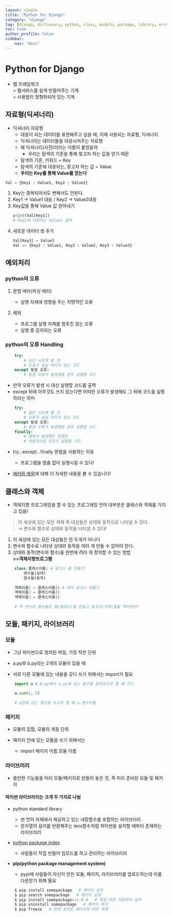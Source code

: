 ```yaml
---
layout: single
title: "Python for Django"
category: "django"
tag: [django, dictionary, python, class, module, package, library, error]
toc: true
author_profile: false
sidebar:
    nav: "docs"
---
```



# Python for Django  

* 웹 프레임워크<br/>
    = 웹서비스를 쉽게 만들어주는 기계<br/>
    = 사용법이 정형화되어 있는 기계<br/>

## 자료형(딕셔너리)  

* 딕셔너리 자료형
    * 대응이 되는 데이터를 표현해주고 싶을 때, 이때 사용되는 자료형, 딕셔너리
    * 딕셔너리는 데이터들을 대응시켜주는 자료형  
    * 왜 딕셔너리(사전)이라는 이름이 붙었을까
        * 우리는 탐색의 기준을 통해 찾고자 하는 값을 얻기 때문
    * 탐색의 기준, 키워드 = Key
    * 탐색의 기준에 대응되는, 찾고자 하는 값 = Value  
    * __우리는 Key를 통해 Value를 얻는다__

```python
Val = {Key1 : Value1, Key2 : Value2}
```
1. Key는 중복되어서도 변해서도 안된다.
2. Key1 -> Value1 대응 / Key2 -> Value2대응
3. Key값을 통해 Value 값 얻어내기
    ```python
    print(Val[Key1])
    # Key1에 대응되는 Value1 출력
    ```
4. 새로운 데이터 쌍 추가
    ```python
    Val[Key3] = Value3
    Val == {Key1 : Value1, Key2 : Value2, Key3 : Value3}
    ```

## 예외처리  

### python의 오류  

1. 문법 에러(파싱 에러)
    * 실행 자체에 영향을 주는 치명적인 오류
    
2. 예외
    * 프로그램 실행 자체를 멈추진 않는 오류
    * 실행 중 감지되는 오류
    
### python의 오류 Handling  


```python
    try:
        # 일단 시도해 볼 것
        # 오류가 생길 여지가 있는 코드
    except 발생 오류: 
        # 발생 오류가 발생했을 경우 실행할 코드
```
* 만약 오류가 발생 시 대신 실행할 코드를 출력
* except 뒤에 아무것도 쓰지 않는다면 어떠한 오류가 발생해도 그 뒤에 코드를 실행하라는 의미  

```python
    try:
        # 일단 시도해 볼 것
        # 오류가 생길 여지가 있는 코드
    except 발생 오류: 
        # 발생 오류가 발생했을 경우 실행할 코드
    finally:
        # 예외가 발생했든 안했든
        # 최종적으로 무조건 실행할 코드
```  

* try...except...finally 문법을 사용하는 이유
    * 프로그램을 멈춤 없이 실행시킬 수 있다!  
    
    
* [에러와 예외](https://docs.python.org/ko/3/tutorial/errors.html)에 대해 더 자세한 내용을 볼 수 있습니다!

## 클래스와 객체

* 객체지향 프로그래밍을 할 수 있는 프로그래밍 언어 대부분은 클래스와 객체를 가지고 있음!   

> 이 세상에 있는 모든 객체 즉 대상들은 상태와 동작으로 나타낼 수 있다.<br/>
> → 변수와 함수로 상태와 동작을 나타낼 수 있다!  

1. 이 세상에 있는 모든 대상들은 한 두개가 아니다
2. 변수와 함수로 나타낸 상태와 동작을 여러 개 만들 수 있어야 한다.
3. 상태와 동작(변수와 함수)을 한번에 려러 개 정의할 수 있는 방법<br/>
__==객체지향프로그램__   



```python
    class 클래스이름: # 달고나 틀 만들기
        변수들(상태)
        함수들(동작)
        
    객체이름1 = 클래스이름() # 여러 달고나 만들기
    객체이름2 = 클래스이름()
    객체이름3 = 클래스이름()
    
    # 즉 변수와 함수들로 틀(클래스)을 만들고 달고나(객체)들을 찍어낸다!
```  


## 모듈, 패키지, 라이브러리

### 모듈

* 그냥 파이썬으로 정의된 파일, 가장 작은 단위   


* a.py와 b.py라는 2개의 모듈이 있을 때
* 서로 다른 모듈에 있는 내용을 갖다 쓰기 위해서는 import가 필요

```python
    import a # b.py에서 a.py에 있는 함수를 끌여오고자 할 때 코드
    
    a.sum(1, 2)
    
    # a안에 있는 함수를 쓰고자 할 때 a.변수이름
```    


### 패키지  

* 모듈의 집합, 모듈의 게층 단위  


* 패키지 안에 있는 모듈을 쓰기 위해서는
    * import 패키지 이름.모듈 이름  
    
    
### 라이브러리  

* 쓸만한 기능들을 미리 모듈/패키지로 만들어 놓은 것, 즉 미리 준비된 모듈 및 패키지

#### 파이썬 라이브러리는 크게 두 가지로 나뉨  

* python standard library
    * 썬 언어 자체에서 제공하고 있는 내장함수를 포함하는 라이브러리
    * 문자열의 길이를 반환해주는 lens함수처럼 파이썬을 설치할 때부터 존재하는 라이브러리  
    
* [python package index](https://pypi.org/)
    * 사람들이 직접 만들어 업로드를 하고 관리하는 라이브러리  
    
    
* __pip(python package management system)__
    * pypi에 사람들이 자신이 만든 모듈, 패키지, 라이브러리를 업로드하는데 이를 다운받기 위해 필요

```python
    $ pip install somepackage   # 패키지 설치
    $ pip search somepackage   # 패키지 검색
    $ pip install somepackage==1.0.4   # 특정 버전 지정하여 설치
    $ pip uninstall somepackage   # 패키지 제거 
    $ pip freeze   # 현재 설치된 패키지와 버전 목록
```  
